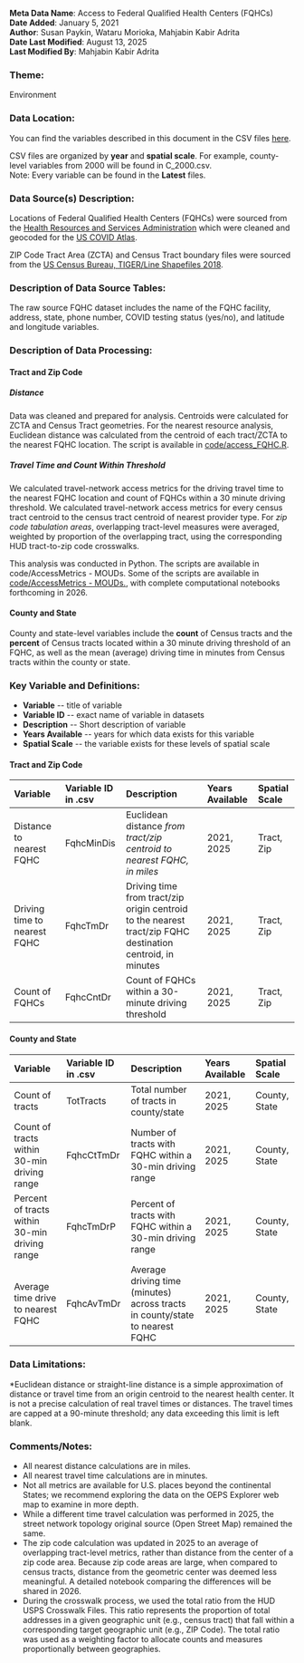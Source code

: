 **Meta Data Name**: Access to Federal Qualified Health Centers (FQHCs)  
**Date Added**: January 5, 2021  
**Author**: Susan Paykin, Wataru Morioka, Mahjabin Kabir Adrita  
**Date Last Modified**: August 13, 2025   
**Last Modified By**: Mahjabin Kabir Adrita  

### Theme: 
Environment

### Data Location: 
You can find the variables described in this document in the CSV files [here](../full_tables).  

CSV files are organized by **year** and **spatial scale**. For example, county-level variables from 2000 will be found in C_2000.csv.  
Note: Every variable can be found in the **Latest** files.

### Data Source(s) Description:  
Locations of Federal Qualified Health Centers (FQHCs) were sourced from the [Health Resources and Services Administration](https://bphc.hrsa.gov/datareporting/index.html) which were cleaned and geocoded for the [US COVID Atlas](https://theuscovidatlas.org/). 

ZIP Code Tract Area (ZCTA) and Census Tract boundary files were sourced from the [US Census Bureau, TIGER/Line Shapefiles 2018](https://www.census.gov/geographies/mapping-files/time-series/geo/carto-boundary-file.html). 

### Description of Data Source Tables: 
The raw source FQHC dataset includes the name of the FQHC facility, address, state, phone number, COVID testing status (yes/no), and latitude and longitude variables. 

### Description of Data Processing: 

#### Tract and Zip Code

##### Distance
Data was cleaned and prepared for analysis. Centroids were calculated for ZCTA and Census Tract geometries. For the nearest resource analysis, Euclidean distance was calculated from the centroid of each tract/ZCTA to the nearest FQHC location. The script is available in [code/access_FQHC.R](https://github.com/GeoDaCenter/opioid-policy-scan/blob/master/code/access_FQHC.R).

##### Travel Time and Count Within Threshold
We calculated travel-network access metrics for the driving travel time to the nearest FQHC location and count of FQHCs within a 30 minute driving threshold. We calculated travel-network access metrics for every census tract centroid to the census tract centroid of nearest provider type. For *zip code tabulation areas*, overlapping tract-level measures were averaged, weighted by proportion of the overlapping tract, using the corresponding HUD tract-to-zip code crosswalks. 

This analysis was conducted in Python. The scripts are available in code/AccessMetrics - MOUDs. Some of the scripts are available in [code/AccessMetrics - MOUDs.](https://github.com/GeoDaCenter/opioid-policy-scan/tree/fc3d94053dd1941a96a5945d73cc6f4845453484/code/Access%20Metrics%20-%20MOUD), with complete computational notebooks forthcoming in 2026.

#### County and State 
County and state-level variables include the **count** of Census tracts and the **percent** of Census tracts located within a 30 minute driving threshold of an FQHC, as well as the mean (average) driving time in minutes from Census tracts within the county or state. 

### Key Variable and Definitions:

- **Variable** -- title of variable
- **Variable ID** -- exact name of variable in datasets
- **Description** -- Short description of variable
- **Years Available** -- years for which data exists for this variable
- **Spatial Scale** -- the variable exists for these levels of spatial scale

#### Tract and Zip Code
| Variable | Variable ID in .csv | Description | Years Available | Spatial Scale |
|:---------|:--------------------|:------------|:----------------|:--------------| 
| Distance to nearest FQHC | FqhcMinDis | Euclidean distance *from tract/zip centroid to nearest FQHC, in miles* | 2021, 2025 | Tract, Zip |
| Driving time to nearest FQHC | FqhcTmDr | Driving time from tract/zip origin centroid to the nearest tract/zip FQHC destination centroid, in minutes | 2021, 2025 | Tract, Zip |
| Count of FQHCs | FqhcCntDr | Count of FQHCs within a 30-minute driving threshold | 2021, 2025 | Tract, Zip |

#### County and State
| Variable | Variable ID in .csv | Description | Years Available | Spatial Scale |
|:---------|:--------------------|:------------|:----------------|:--------------|
| Count of tracts | TotTracts | Total number of tracts in county/state | 2021, 2025 | County, State |
| Count of tracts within 30-min driving range | FqhcCtTmDr | Number of tracts with FQHC within a 30-min driving range | 2021, 2025 | County, State |
| Percent of tracts within 30-min driving range | FqhcTmDrP | Percent of tracts with FQHC within a 30-min driving range | 2021, 2025 | County, State |
| Average time drive to nearest FQHC | FqhcAvTmDr | Average driving time (minutes) across tracts in county/state to nearest FQHC | 2021, 2025 | County, State |

### Data Limitations:
*Euclidean distance or straight-line distance is a simple approximation of distance or travel time from an origin centroid to the nearest health center. It is not a precise calculation of real travel times or distances. The travel times are capped at a 90-minute threshold; any data exceeding this limit is left blank.  

### Comments/Notes:
* All nearest distance calculations are in miles. 
* All nearest travel time calculations are in minutes.
* Not all metrics are available for U.S. places beyond the continental States; we recommend exploring the data on the OEPS Explorer web map to examine in more depth.
* While a different time travel calculation was performed in 2025, the street network topology original source (Open Street Map) remained the same.
* The zip code calculation was updated in 2025 to an average of overlapping tract-level metrics, rather than distance from the center of a zip code area. Because zip code areas are large, when compared to census tracts, distance from the geometric center was deemed less meaningful. A detailed notebook comparing the differences will be shared in 2026.
* During the crosswalk process, we used the total ratio from the HUD USPS Crosswalk Files. This ratio represents the proportion of total addresses in a given geographic unit (e.g., census tract) that fall within a corresponding target geographic unit (e.g., ZIP Code). The total ratio was used as a weighting factor to allocate counts and measures proportionally between geographies.
